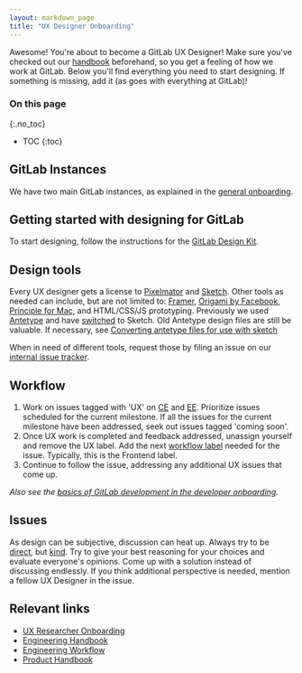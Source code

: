 ```yaml
---
layout: markdown_page
title: "UX Designer Onboarding"
---
```


Awesome! You're about to become a GitLab UX Designer!
Make sure you've checked out our [handbook](/handbook) beforehand, so you get a feeling
of how we work at GitLab. Below you'll find everything you need to start designing.
If something is missing, add it (as goes with everything at GitLab)!

### On this page
{:.no_toc}

- TOC
{:toc}

## GitLab Instances

We have two main GitLab instances, as explained in the
[general onboarding](/handbook/general-onboarding#gitlab-instances).

## Getting started with designing for GitLab

To start designing, follow the instructions for the
[GitLab Design Kit](https://gitlab.com/gitlab-org/gitlab-design).

## Design tools

Every UX designer gets a license to [Pixelmator](http://www.pixelmator.com/mac/) and [Sketch](https://www.sketchapp.com/). Other tools as needed can include, but are not limited to: [Framer](https://framerjs.com/), [Origami by Facebook](https://facebook.github.io/origami/), [Principle for Mac](http://principleformac.com/), and HTML/CSS/JS prototyping. Previously we used [Antetype](http://www.antetype.com/) and have [switched](https://gitlab.com/gitlab-org/gitlab-ce/issues/19790) to Sketch. Old Antetype design files are still be valuable. If necessary, see [Converting antetype files for use with sketch](https://gitlab.com/gitlab-org/gitlab-ce/issues/19864)

When in need of different tools, request those by filing an issue on our [internal issue tracker](https://dev.gitlab.org/gitlab/organization/issues).

## Workflow
1. Work on issues tagged with 'UX' on [CE](https://gitlab.com/gitlab-org/gitlab-ce/issues?label_name=ux) and [EE](https://gitlab.com/gitlab-org/gitlab-ce/issues?label_name=ux). Prioritize issues scheduled for the current milestone. If all the issues for the current milestone have been addressed, seek out issues tagged 'coming soon'.
2. Once UX work is completed and feedback addressed, unassign yourself and remove the UX label. Add the next [workflow label](https://gitlab.com/gitlab-org/gitlab-ce/blob/master/PROCESS.md#workflow-labels) needed for the issue. Typically, this is the Frontend label.
3. Continue to follow the issue, addressing any additional UX issues that come up.

*Also see the [basics of GitLab development in the developer onboarding](https://about.gitlab.com/handbook/developer-onboarding/#basics-of-gitlab-development).*


## Issues

As design can be subjective, discussion can heat up. Always try to be [direct](/handbook/#directness), but [kind](/handbook/#kindness). Try to give your best reasoning for your choices and evaluate everyone's opinions. Come up with a solution instead of discussing endlessly. If you think additional perspective is needed, mention a fellow UX Designer in the issue.

## Relevant links

- [UX Researcher Onboarding](/handbook/uxresearcher-onboarding/)
- [Engineering Handbook](/handbook/engineering)
- [Engineering Workflow](/handbook/engineering/workflow)
- [Product Handbook](/handbook/product)
